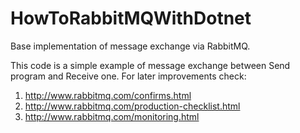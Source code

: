 # HowToRabbitMQWithDotnet
Base implementation of message exchange via RabbitMQ.

This code is a simple example of message exchange between Send program and Receive one.
For later improvements check:
1. http://www.rabbitmq.com/confirms.html
2. http://www.rabbitmq.com/production-checklist.html
3. http://www.rabbitmq.com/monitoring.html